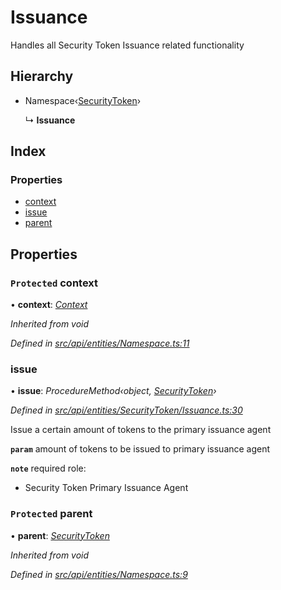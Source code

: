 # Issuance

Handles all Security Token Issuance related functionality

## Hierarchy

* Namespace‹[SecurityToken](securitytoken.md)›

  ↳ **Issuance**

## Index

### Properties

* [context](issuance.md#protected-context)
* [issue](issuance.md#issue)
* [parent](issuance.md#protected-parent)

## Properties

### `Protected` context

• **context**: [_Context_](context.md)

_Inherited from void_

_Defined in_ [_src/api/entities/Namespace.ts:11_](https://github.com/PolymathNetwork/polymesh-sdk/blob/a0872cf4/src/api/entities/Namespace.ts#L11)

### issue

• **issue**: _ProcedureMethod‹object,_ [_SecurityToken_](securitytoken.md)_›_

_Defined in_ [_src/api/entities/SecurityToken/Issuance.ts:30_](https://github.com/PolymathNetwork/polymesh-sdk/blob/a0872cf4/src/api/entities/SecurityToken/Issuance.ts#L30)

Issue a certain amount of tokens to the primary issuance agent

**`param`** amount of tokens to be issued to primary issuance agent

**`note`** required role:

* Security Token Primary Issuance Agent

### `Protected` parent

• **parent**: [_SecurityToken_](securitytoken.md)

_Inherited from void_

_Defined in_ [_src/api/entities/Namespace.ts:9_](https://github.com/PolymathNetwork/polymesh-sdk/blob/a0872cf4/src/api/entities/Namespace.ts#L9)

